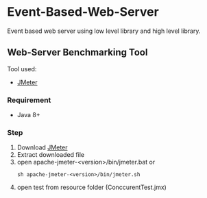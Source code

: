 # Event-Based-Web-Server
Event based web server using low level library and high level library.

## Web-Server Benchmarking Tool
Tool used:
* [JMeter](https://jmeter.apache.org/)

### Requirement
* Java 8+

### Step
1. Download [JMeter](http://jmeter.apache.org/download_jmeter.cgi)
2. Extract downloaded file
3. open apache-jmeter-\<version\>/bin/jmeter.bat or
   ```
   sh apache-jmeter-<version>/bin/jmeter.sh
   ```
4. open test from resource folder (ConccurentTest.jmx)
